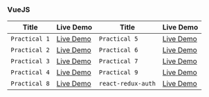 ### VueJS

| Title     | Live Demo |  Title | Live Demo |
| ----------- | ----------- | ----------- | ----------- |
| `Practical 1`    | [Live Demo](https://vue-sm-pr1.netlify.app/) | `Practical 5`    | [Live Demo](https://vue-sm-pr5.netlify.app/) |
| `Practical 2`    | [Live Demo](https://vue-sm-pr2.netlify.app/) | `Practical 6`    | [Live Demo](https://vue-sm-pr6.netlify.app/) |
| `Practical 3`    | [Live Demo](https://vue-sm-pr3.netlify.app/)  | `Practical 7`    | [Live Demo](https://vue-sm-pr7.netlify.app/) |
| `Practical 4`    | [Live Demo](https://vue-sm-pr4.netlify.app/)  | `Practical 9`    | [Live Demo](https://vue-sm-pr9.netlify.app/login) |
| `Practical 8`    | [Live Demo](https://vue-sm-pr8.netlify.app/login)  | `react-redux-auth`    | [Live Demo]() |
